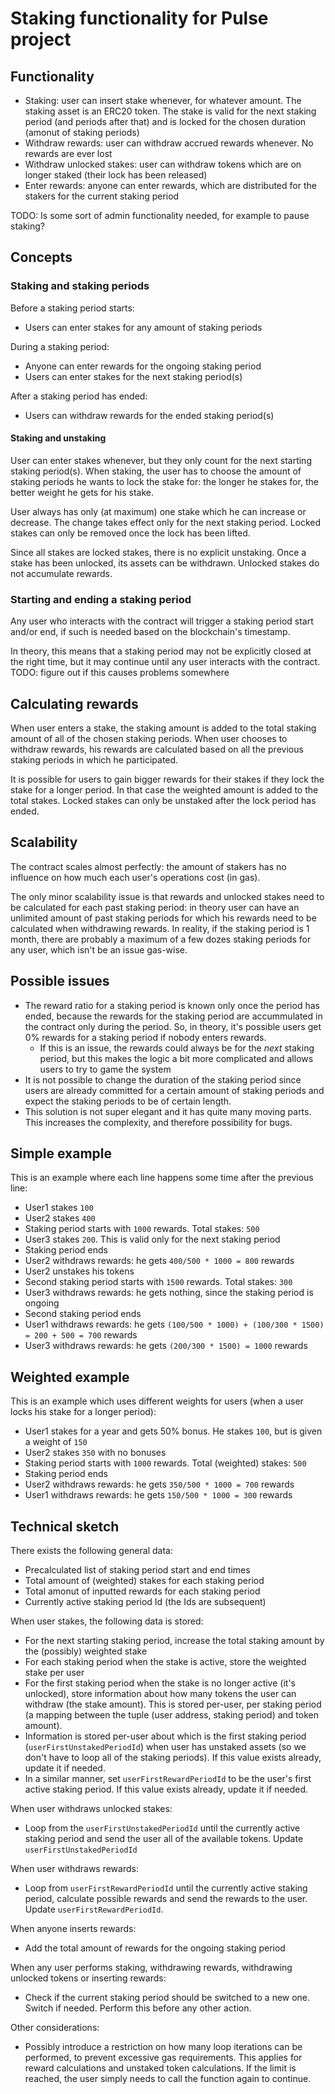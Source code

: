# Staking functionality for Pulse project

## Functionality

- Staking: user can insert stake whenever, for whatever amount. The staking asset is an ERC20 token. The stake is valid for the next staking period (and periods after that) and is locked for the chosen duration (amonut of staking periods)
- Withdraw rewards: user can withdraw accrued rewards whenever. No rewards are ever lost
- Withdraw unlocked stakes: user can withdraw tokens which are on longer staked (their lock has been released)
- Enter rewards: anyone can enter rewards, which are distributed for the stakers for the current staking period

TODO: Is some sort of admin functionality needed, for example to pause staking?

## Concepts

### Staking and staking periods

Before a staking period starts:

- Users can enter stakes for any amount of staking periods

During a staking period:

- Anyone can enter rewards for the ongoing staking period
- Users can enter stakes for the next staking period(s)

After a staking period has ended:

- Users can withdraw rewards for the ended staking period(s)

#### Staking and unstaking

User can enter stakes whenever, but they only count for the next starting staking period(s). When staking, the user has to choose the amount of staking periods he wants to lock the stake for: the longer he stakes for, the better weight he gets for his stake.

User always has only (at maximum) one stake which he can increase or decrease. The change takes effect only for the next staking period. Locked stakes can only be removed once the lock has been lifted.

Since all stakes are locked stakes, there is no explicit unstaking. Once a stake has been unlocked, its assets can be withdrawn. Unlocked stakes do not accumulate rewards.

### Starting and ending a staking period

Any user who interacts with the contract will trigger a staking period start and/or end, if such is needed based on the blockchain's timestamp.

In theory, this means that a staking period may not be explicitly closed at the right time, but it may continue until any user interacts with the contract. TODO: figure out if this causes problems somewhere

## Calculating rewards

When user enters a stake, the staking amount is added to the total staking amount of all of the chosen staking periods. When user chooses to withdraw rewards, his rewards are calculated based on all the previous staking periods in which he participated.

It is possible for users to gain bigger rewards for their stakes if they lock the stake for a longer period. In that case the weighted amount is added to the total stakes. Locked stakes can only be unstaked after the lock period has ended.

## Scalability

The contract scales almost perfectly: the amount of stakers has no influence on how much each user's operations cost (in gas).

The only minor scalability issue is that rewards and unlocked stakes need to be calculated for each past staking period: in theory user can have an unlimited amount of past staking periods for which his rewards need to be calculated when withdrawing rewards. In reality, if the staking period is 1 month, there are probably a maximum of a few dozes staking periods for any user, which isn't be an issue gas-wise.

## Possible issues

- The reward ratio for a staking period is known only once the period has ended, because the rewards for the staking period are accummulated in the contract only during the period. So, in theory, it's possible users get 0% rewards for a staking period if nobody enters rewards.
  - If this is an issue, the rewards could always be for the _next_ staking period, but this makes the logic a bit more complicated and allows users to try to game the system
- It is not possible to change the duration of the staking period since users are already committed for a certain amount of staking periods and expect the staking periods to be of certain length.
- This solution is not super elegant and it has quite many moving parts. This increases the complexity, and therefore possibility for bugs.

## Simple example

This is an example where each line happens some time after the previous line:

- User1 stakes `100`
- User2 stakes `400`
- Staking period starts with `1000` rewards. Total stakes: `500`
- User3 stakes `200`. This is valid only for the next staking period
- Staking period ends
- User2 withdraws rewards: he gets `400/500 * 1000 = 800` rewards
- User2 unstakes his tokens
- Second staking period starts with `1500` rewards. Total stakes: `300`
- User3 withdraws rewards: he gets nothing, since the staking period is ongoing
- Second staking period ends
- User1 withdraws rewards: he gets `(100/500 * 1000) + (100/300 * 1500) = 200 + 500 = 700` rewards
- User3 withdraws rewards: he gets `(200/300 * 1500) = 1000` rewards

## Weighted example

This is an example which uses different weights for users (when a user locks his stake for a longer period):

- User1 stakes for a year and gets 50% bonus. He stakes `100`, but is given a weight of `150`
- User2 stakes `350` with no bonuses
- Staking period starts with `1000` rewards. Total (weighted) stakes: `500`
- Staking period ends
- User2 withdraws rewards: he gets `350/500 * 1000 = 700` rewards
- User1 withdraws rewards: he gets `150/500 * 1000 = 300` rewards

## Technical sketch

There exists the following general data:

- Precalculated list of staking period start and end times
- Total amount of (weighted) stakes for each staking period
- Total amonut of inputted rewards for each staking period
- Currently active staking period Id (the Ids are subsequent)

When user stakes, the following data is stored:

- For the next starting staking period, increase the total staking amount by the (possibly) weighted stake
- For each staking period when the stake is active, store the weighted stake per user
- For the first staking period when the stake is no longer active (it's unlocked), store information about how many tokens the user can withdraw (the stake amount). This is stored per-user, per staking period (a mapping between the tuple (user address, staking period) and token amount).
- Information is stored per-user about which is the first staking period (`userFirstUnstakedPeriodId`) when user has unstaked assets (so we don't have to loop all of the staking periods). If this value exists already, update it if needed.
- In a similar manner, set `userFirstRewardPeriodId` to be the user's first active staking period. If this value exists already, update it if needed.

When user withdraws unlocked stakes:

- Loop from the `userFirstUnstakedPeriodId` until the currently active staking period and send the user all of the available tokens. Update `userFirstUnstakedPeriodId`

When user withdraws rewards:

- Loop from `userFirstRewardPeriodId` until the currently active staking period, calculate possible rewards and send the rewards to the user. Update `userFirstRewardPeriodId`.

When anyone inserts rewards:

- Add the total amount of rewards for the ongoing staking period

When any user performs staking, withdrawing rewards, withdrawing unlocked tokens or inserting rewards:

- Check if the current staking period should be switched to a new one. Switch if needed. Perform this before any other action.

Other considerations:

- Possibly introduce a restriction on how many loop iterations can be performed, to prevent excessive gas requirements. This applies for reward calculations and unstaked token calculations. If the limit is reached, the user simply needs to call the function again to continue.
